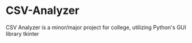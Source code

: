 # CSV-Analyzer
CSV Analyzer is a minor/major project for college, utilizing Python's GUI library tkinter
